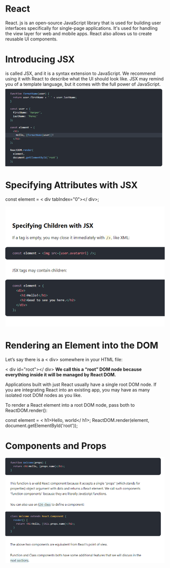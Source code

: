 # React 
React. js is an open-source JavaScript library that is used for building user interfaces specifically for single-page applications. It's used for handling the view layer for web and mobile apps. React also allows us to create reusable UI components.

# Introducing JSX
 is called JSX, and it is a syntax extension to JavaScript. We recommend using it with React to describe what the UI should look like. JSX may remind you of a template language, but it comes with the full power of JavaScript.
 ![img1](https://raw.githubusercontent.com/mariamodat/readingNotes301/main/code301/r1.png)

 # Specifying Attributes with JSX
 const element = < div tabIndex="0"></ div>;

 ![img2](https://raw.githubusercontent.com/mariamodat/readingNotes301/main/code301/r2.png)

 # Rendering an Element into the DOM
Let’s say there is a < div> somewhere in your HTML file:

< div id="root"></ div>
 **We call this a “root” DOM node because everything inside it will be managed by React DOM.**

Applications built with just React usually have a single root DOM node. If you are integrating React into an existing app, you may have as many isolated root DOM nodes as you like.

To render a React element into a root DOM node, pass both to ReactDOM.render():

const element = < h1>Hello, world</ h1>;
ReactDOM.render(element, document.getElementById('root'));

# Components and Props

![img3](https://raw.githubusercontent.com/mariamodat/readingNotes301/main/code301/r3.png)